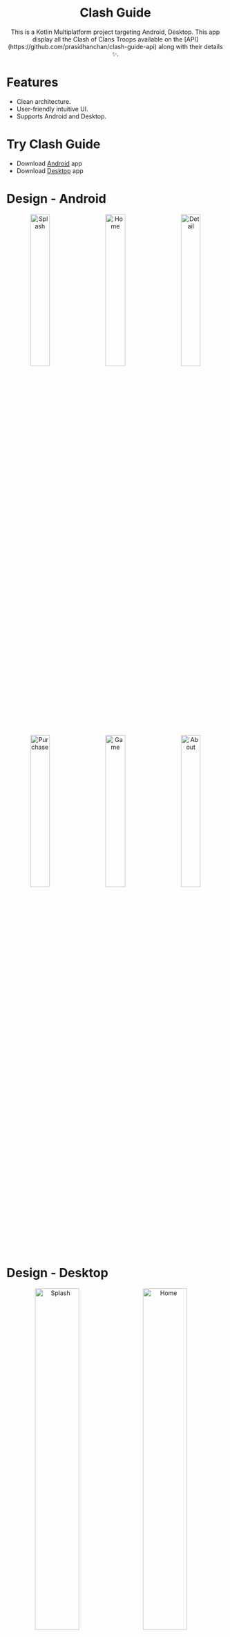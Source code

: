 <h1 align="center">
  Clash Guide
</h1>
<p align="center">
  This is a Kotlin Multiplatform project targeting Android, Desktop.
  This app display all the Clash of Clans Troops available on the [API](https://github.com/prasidhanchan/clash-guide-api) along with their details ✨.
</p>

# Features

- Clean architecture.
- User-friendly intuitive UI.
- Supports Android and Desktop.

# Try Clash Guide
- Download [Android](https://github.com/prasidhanchan/ClashGuide/releases/download/v1.0.0/Clash_Guide_v1.0.0.apk) app
- Download [Desktop](https://github.com/prasidhanchan/ClashGuide/releases/download/v1.0.0/Clash_Guide_v1.0.0.exe) app

# Design - Android

<div align="center">
<div>
  <img src="https://github.com/prasidhanchan/ClashGuide/assets/92362239/ecb87af3-d8f3-46fa-9853-b7040a251f2c" width="30%"  alt="Splash"/> <!-- Splash -->
  &nbsp;&nbsp;&nbsp;&nbsp;
  <img src="https://github.com/prasidhanchan/ClashGuide/assets/92362239/89127410-39f9-4f11-8d8b-0f5434d43f18" width="30%"  alt="Home"/> <!-- Home -->
  &nbsp;&nbsp;&nbsp;&nbsp;
  <img src="https://github.com/prasidhanchan/ClashGuide/assets/92362239/2dae8082-b3fc-43db-b82f-7d8f14dedf53" width="30%"  alt="Detail"/> <!-- Detail -->
  &nbsp;&nbsp;&nbsp;&nbsp;
  <br><br>
  <img src="https://github.com/prasidhanchan/ClashGuide/assets/92362239/e1db1520-6fdf-4afc-9d95-f93a73c7875d" width="30%"  alt="Purchase"/> <!-- Purchase -->
  &nbsp;&nbsp;&nbsp;&nbsp;
  <img src="https://github.com/prasidhanchan/ClashGuide/assets/92362239/b21d7c85-9814-45d8-9b6b-56a1d68de7f4" width="30%"  alt="Game"/> <!-- Game -->
  &nbsp;&nbsp;&nbsp;&nbsp;
  <img src="https://github.com/prasidhanchan/ClashGuide/assets/92362239/0b8acbdf-0c42-4f83-a74f-9572ee877ab4" width="30%"  alt="About"/> <!-- About -->
  &nbsp;&nbsp;&nbsp;&nbsp;
</div>
</div>

# Design - Desktop

<div align="center">
<div>
  <img src="https://github.com/prasidhanchan/ClashGuide/assets/92362239/0f7f885f-c030-4a41-95f9-3a9de80f8ce6" width="45%"  alt="Splash"/> <!-- Splash -->
  &nbsp;&nbsp;&nbsp;&nbsp;
  <img src="https://github.com/prasidhanchan/ClashGuide/assets/92362239/73ce05de-ff40-4dac-ba4d-be704be274da" width="45%"  alt="Home"/> <!-- Home -->
  &nbsp;&nbsp;&nbsp;&nbsp;
  <br><br>
  <img src="https://github.com/prasidhanchan/ClashGuide/assets/92362239/367d1384-311d-4fce-a6e4-64e66296765f" width="45%"  alt="Detail"/> <!-- Detail -->
  &nbsp;&nbsp;&nbsp;&nbsp;
  <img src="https://github.com/prasidhanchan/ClashGuide/assets/92362239/f495d616-47e7-47c1-894c-b9a979dfff2b" width="45%"  alt="Purchase"/> <!-- Purchase -->
  &nbsp;&nbsp;&nbsp;&nbsp;
  <br><br>
  <img src="https://github.com/prasidhanchan/ClashGuide/assets/92362239/c969f148-20cd-4cb3-a3c1-f9b4b2efc6f6" width="45%"  alt="Game"/> <!-- Game -->
  &nbsp;&nbsp;&nbsp;&nbsp;
  <img src="https://github.com/prasidhanchan/ClashGuide/assets/92362239/1c558ac6-7a17-47d5-8918-a3b9c860bccd" width="45%"  alt="About"/> <!-- About -->
  &nbsp;&nbsp;&nbsp;&nbsp;
</div>
</div>

<br>

Learn more about [Kotlin Multiplatform](https://www.jetbrains.com/help/kotlin-multiplatform-dev/get-started.html)…
